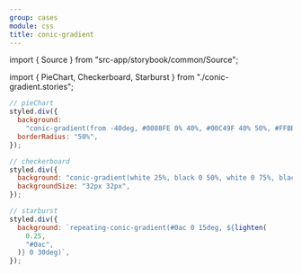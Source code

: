 ```yaml
---
group: cases
module: css
title: conic-gradient
---
```


import { Source } from "src-app/storybook/common/Source";

import { PieChart, Checkerboard, Starburst } from "./conic-gradient.stories";

<PieChart />

```jsx {4}
// pieChart
styled.div({
  background:
    "conic-gradient(from -40deg, #0088FE 0% 40%, #00C49F 40% 50%, #FFBB28 50% 70%, #FF8042 70% 100%)",
  borderRadius: "50%",
});
```

<Checkerboard />

```jsx {3}
// checkerboard
styled.div({
  background: "conic-gradient(white 25%, black 0 50%, white 0 75%, black 0)",
  backgroundSize: "32px 32px",
});
```

<Starburst />

```jsx {3}
// starburst
styled.div({
  background: `repeating-conic-gradient(#0ac 0 15deg, ${lighten(
    0.25,
    "#0ac",
  )} 0 30deg)`,
});
```

<Source path="cases/css/__storybook__/conic-gradient.stories.tsx" />
